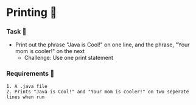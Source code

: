 # Printing 🍵

### Task 🐧
 - Print out the phrase "Java is Cool!" on one line, and the phrase, "Your mom is cooler!" on the next
   - Challenge: Use one print statement

### Requirements 🏫
```
1. A .java file
2. Prints "Java is Cool!" and "Your mom is cooler!" on two seperate lines when run
```
